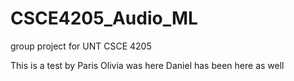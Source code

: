 # CSCE4205_Audio_ML
group project for UNT CSCE 4205


This is a test by Paris 
Olivia was here
Daniel has been here as well